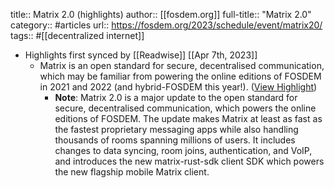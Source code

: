 title:: Matrix 2.0 (highlights)
author:: [[fosdem.org]]
full-title:: "Matrix 2.0"
category:: #articles
url:: https://fosdem.org/2023/schedule/event/matrix20/
tags:: #[[decentralized internet]]

- Highlights first synced by [[Readwise]] [[Apr 7th, 2023]]
	- Matrix is an open standard for secure, decentralised communication, which may be familiar from powering the online editions of FOSDEM in 2021 and 2022 (and hybrid-FOSDEM this year!). ([View Highlight](https://read.readwise.io/read/01gx21qhcczrv63nx591g5w50c))
		- **Note**: Matrix 2.0 is a major update to the open standard for secure, decentralised communication, which powers the online editions of FOSDEM. The update makes Matrix at least as fast as the fastest proprietary messaging apps while also handling thousands of rooms spanning millions of users. It includes changes to data syncing, room joins, authentication, and VoIP, and introduces the new matrix-rust-sdk client SDK which powers the new flagship mobile Matrix client.